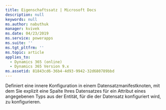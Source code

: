 ```yaml
---
title: Eigenschaftssatz | Microsoft Docs
description: null
keywords: null
ms.author: nabuthuk
manager: kvivek
ms.date: 04/23/2019
ms.service: powerapps
ms.suite: ''
ms.tgt_pltfrm: ''
ms.topic: article
applies_to:
  - Dynamics 365 (online)
  - Dynamics 365 Version 9.x
ms.assetid: 81843cd6-36b4-4d93-9942-32d680789bbd
---
```


Definiert eine innere Konfiguration in einem Datensatzmanifestknoten, mit dem Sie explizit eine Spalte Ihres Datensatzes für ein Attribut eines angegebenen Typs aus der Entität, für die der Datensatz konfiguriert wird, zu konfigurieren.
